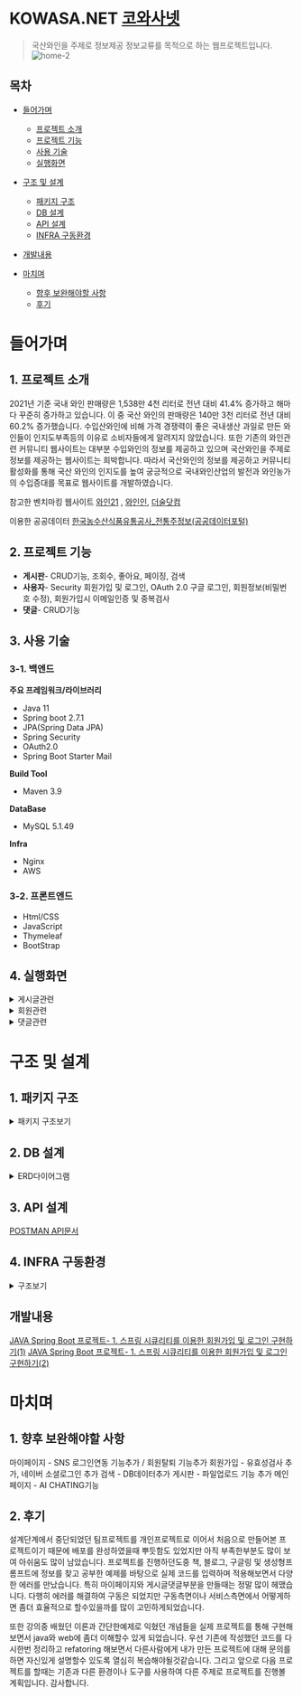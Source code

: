# KOWASA.NET  [코와사넷](https://www.kowasa.net)
 > 국산와인을 주제로 정보제공 정보교류를 목적으로 하는 웹프로젝트입니다.
![home-2](https://github.com/KYJIN1024/WineProject/assets/111983474/10279b2e-8396-4750-84ad-f2fa84655cd5)

## 목차
- [들어가며](#들어가며)
  * [프로젝트 소개](#1-프로젝트-소개)
  - [프로젝트 기능](#2-프로젝트-기능)
  - [사용 기술](#3-사용-기술)
  - [실행화면](#4-실행화면)

- [구조 및 설계](#구조-및-설계)
  - [패키지 구조](#1-패키지-구조)
  - [DB 설계](#2-db-설계)
  - [API 설계](#3-api-설계)
  - [INFRA 구동환경](#4-infra-구동환경)
- [개발내용](#개발내용)
- [마치며](#마치며)
  - [향후 보완해야할 사항](#1-향후-보완해야할-사항)
  - [후기](#2-후기)
 
# 들어가며

## 1. 프로젝트 소개

2021년 기준 국내 와인 판매량은 1,538만 4천 리터로 전년 대비 41.4% 증가하고 해마다 꾸준히 증가하고 있습니다. 이 중 국산 와인의 판매량은 140만 3천 리터로 전년 대비 60.2% 증가했습니다. 수입산와인에 비해 가격 경쟁력이 좋은 국내생산 과일로 만든 와인들이 인지도부족등의 이유로 소비자들에게 알려지지 않았습니다. 또한 기존의 와인관련 커뮤니티 웹사이트는 대부분 수입와인의 정보를 제공하고 있으며 국산와인을 주제로 정보를 제공하는 웹사이트는 희박합니다. 따라서 국산와인의 정보를 제공하고 커뮤니티 활성화를 통해 국산 와인의 인지도를 높여 궁긍적으로 국내와인산업의 발전과 와인농가의 수입증대를 목표로 웹사이트를 개발하였습니다.

참고한 벤치마킹 웹사이트  [와인21](https://www.wine21.com/) , [와인인](https://winein.co.kr/), [더술닷컴](https://thesool.com/)

이용한 공공데이터  [한국농수산식품유통공사_전통주정보(공공데이터포털)](https://www.data.go.kr/data/15048755/fileData.do)


## 2. 프로젝트 기능
  - **게시판**- CRUD기능, 조회수, 좋아요, 페이징, 검색
  - **사용자**- Security 회원가입 및 로그인, OAuth 2.0 구글 로그인, 회원정보(비밀번호 수정), 회원가입시 이메일인증 및 중복검사
  - **댓글**- CRUD기능

## 3. 사용 기술

### 3-1. 백엔드

**주요 프레임워크/라이브러리**
  - Java 11
  - Spring boot 2.7.1
  - JPA(Spring Data JPA)
  - Spring Security
  - OAuth2.0
  - Spring Boot Starter Mail

**Build Tool**
  - Maven 3.9

**DataBase**
  - MySQL 5.1.49

**Infra**
 - Nginx
 - AWS

### 3-2. 프론트엔드
 - Html/CSS
 - JavaScript
 - Thymeleaf
 - BootStrap 
    
## 4. 실행화면
<details>
    <summary>게시글관련</summary>
 
   1. 메인페이지
   ![home-1](https://github.com/KYJIN1024/WineProject/assets/111983474/3e1aa9ae-a2b4-403a-acdd-e4210f834324)
   로그인 및 커뮤니티 및 와인정보 페이지에 대한 소개 및 버튼을 통해 해당페이지로 redirect 할 수 있습니다.
    
   2. 와인검색페이지
   ![search](https://github.com/KYJIN1024/WineProject/assets/111983474/10e46d0f-270a-4218-8918-2ec87c0ad76c)
   통합검색 및 상세검색(원료별, 지역별, 용량별, 도수별)로 와인을 검색할수 있습니다. 

   3. 커뮤니티
       <details> 
          <summary> 커뮤니티- 자유, 행사게시판 </summary>
 
         - 게시글 목록 
           ![freeboard1](https://github.com/KYJIN1024/WineProject/assets/111983474/476f4489-7002-416d-bc28-17c8bd9d0c33)
           와인과 관련된 질문답변, 정보공유등을 게시물 작성 및 댓글을 작성 할수 있습니다.  목록을 pageing하고 게시글 및 인기게시글을 조회할수 있습니다.

           ![list1](https://github.com/KYJIN1024/WineProject/assets/111983474/b79e2caf-9b24-423a-ba03-edb68cc7cdbe)
           와인관련 전시회, 시음회, 기업행사 등 행사정보 게시물을 조회할수 있습니다
           
         - 게시글 등록
           ![write](https://github.com/KYJIN1024/WineProject/assets/111983474/a1dea6b7-2aab-41e2-9b3d-8e3e4b43eb9d)

           로그인 한 사용자만 새로운 글을 작성할 수 있고, 작성 후 목록 화면으로 redirect합니다.
           
         - 게시글 상세보기
           ![view](https://github.com/KYJIN1024/WineProject/assets/111983474/bf1c9bdb-0770-4915-9814-4fee35afb0d2)
           ![eventboard2](https://github.com/KYJIN1024/WineProject/assets/111983474/77f4e6f6-c189-4a9c-a9e9-d1a9e4067560)

           본인이 작성한글만 수정 및 삭제가 가능합니다.
           
         - 게시글 수정
           ![modify](https://github.com/KYJIN1024/WineProject/assets/111983474/92562b17-cfaf-4a54-9a2b-6656f533feeb)
   
         - 게시글 삭제
           ![2023-12-18 12 21 05](https://github.com/KYJIN1024/WineProject/assets/111983474/54c5ecba-bddb-4a36-86cd-08dcb34dbabc)

           Confirm으로 삭제할지 확인하고, 삭제 후 전체 목록 리스트 화면으로 redirect 합니다.

   
       
  4. 와인 파트너스
       <details> 
          <summary> 생산자,와인샵&레스토랑,구인 게시판 </summary>
        
      - 게시글 목록 
        ![list2](https://github.com/KYJIN1024/WineProject/assets/111983474/564f43c3-3b1f-4725-b953-488a9a83fceb)

        생산자게시판- 와인생산자(와이너리)에 관한 정보를 조회할수 있습니다.
        
        와인샵&레스토랑게시판- 와인샵및 와인레스토랑에 대해 검색할수 있습니다.
        
        와인구인게시판- 와인과 관련된 구인정보를 조회할수 있습니다.
        
        
        목록을 pageing하고 로그인한 상태에서 게시글에 좋아요 버튼을 누를수 있습니다. 게시글 및 인기게시글을 조회할수 있습니다.

      - 게시글 등록
        ![write2](https://github.com/KYJIN1024/WineProject/assets/111983474/8bc99d36-008d-43eb-8cf2-2d86d805aaa0)

       로그인 한 사용자만 새로운 글을 작성할 수 있고, 작성 후 목록 화면으로 redirect합니다.
     
      - 게시글 상세보기
        ![view2](https://github.com/KYJIN1024/WineProject/assets/111983474/b25f87c1-220e-4817-ab15-89801bdb3030)

     글을 등록한 게시자만 수정과 삭제가 가능하며 사용자는 수정과 삭제가 불가능합니다.
        
      - 게시글 수정
        ![modify2](https://github.com/KYJIN1024/WineProject/assets/111983474/efa62444-c349-41c6-9d25-820b0df5bb06)

      - 게시글 삭제
        ![2023-12-18 16 29 07](https://github.com/KYJIN1024/WineProject/assets/111983474/a1c8c5ed-60fe-4e59-94f0-285fa7d1dfcc)

      Confirm으로 삭제할지 확인하고, 삭제 후 전체 목록 리스트 화면으로 redirect 합니다.


      </details>  
   
   </details>
   
   <details>
    <summary>회원관련</summary>
    
   1.회원가입 화면
   ![register](https://github.com/KYJIN1024/WineProject/assets/111983474/1505f9b1-b860-4f6d-b55b-207e709d5723)
   
   회원가입시 아이디중복확인 및 이메일 인증을 진행하며 완료시 회원정보를 저장하고 로그인 화면으로 이동합니다.
   
   
   2.로그인 화면
   ![login1](https://github.com/KYJIN1024/WineProject/assets/111983474/d88b428b-97bd-4b6f-a4f9-ebf5c346bc5e)

   2-1. OAuth 2.0 소셜 로그인 화면
   ![google login](https://github.com/KYJIN1024/WineProject/assets/111983474/694642b8-7525-4296-9293-88d3a51e75b2)
  구글로그인이 가능합니다.

   3.마이페이지 화면
   ![mypage1](https://github.com/KYJIN1024/WineProject/assets/111983474/ba3e8469-db4d-4f69-bf41-d313b3a268a6)

 비밀번호를  변경할수 있고, 자유게시판에서 작성한 게시글및 댓글을 출력하고 링크클릭시 해당게시물로 이동합니다.  좋아요표시를 누른 와인파트너스 게시물을 출력하고 클릭시 해당게시물로 이동합니다.

   ![password change](https://github.com/KYJIN1024/WineProject/assets/111983474/867cdd6c-5749-475e-b0b2-3702568c83dc)
   
   ![writedpost](https://github.com/KYJIN1024/WineProject/assets/111983474/c4e9a5aa-5b4b-4848-b535-d2449e55ad76)
   
   ![liked](https://github.com/KYJIN1024/WineProject/assets/111983474/4fb82ca2-54a7-425f-8b40-0568e6ff1f43)

   </details>

   <details> 
     <summary>댓글관련</summary>

   1.댓글작성
   ![reply](https://github.com/KYJIN1024/WineProject/assets/111983474/fb52f55b-cae0-4e44-8536-c13ad32c0c2e)

   ![reply2](https://github.com/KYJIN1024/WineProject/assets/111983474/2432e957-3e79-4a4d-b756-15f57876c70c)

댓글은 로그인한 사용자만 작성할수 있으며, 댓글작성시 현재페이지를 reload합니다.

   2.댓글수정
   ![reply3](https://github.com/KYJIN1024/WineProject/assets/111983474/ec42f2d3-2c80-4847-bd8b-1727b653a098)

글작성자이외에는 댓글을 수정하거나 삭제할수 없습니다.

   3.댓글삭제
   ![reply4](https://github.com/KYJIN1024/WineProject/assets/111983474/a9e4bde6-b41c-4f94-b6e9-cc21a1f38045)
   </details> 

# 구조 및 설계

## 1. 패키지 구조
   <details> 
      <summary>패키지 구조보기</summary>
 
  ![2023-12-18 11 52 04](https://github.com/KYJIN1024/WineProject/assets/111983474/c231f796-53a6-4f0f-8030-c6930357270c)


   
   </details>
 
## 2. DB 설계
   <details> 
        <summary>ERD다이어그램</summary>

   ![WineProject2](https://github.com/KYJIN1024/WineProject/assets/111983474/5835efb5-4e11-4b64-999a-fe6bc96cb52c)
     </details>
    
## 3. API 설계

[POSTMAN API문서](https://documenter.getpostman.com/view/31219336/2s9YXpUxpo)

## 4. INFRA 구동환경
<details> 
      <summary>구조보기</summary>   
      
 ![2023-12-15 14 13 23](https://github.com/KYJIN1024/WineProject/assets/111983474/70b1d7d8-5892-48b0-b617-065948e789b8)

 로컬에서 개발한 Java Spring Boot 웹 프로젝트를 GitHub에 업로드하고, Putty로 EC2 인스턴스에 접속하여 설정 및 Amazon RDS의 DB를 연결하여 구동, Route53, Nginx를 사용하여 도메인주소로 연결하는 구조입니다.
</details>

## 개발내용
[JAVA Spring Boot 프로젝트- 1. 스프링 시큐리티를 이용한 회원가입 및 로그인 구현하기(1)](https://every-coding.tistory.com/16)
[JAVA Spring Boot 프로젝트- 1. 스프링 시큐리티를 이용한 회원가입 및 로그인 구현하기(2)](https://every-coding.tistory.com/17)



# 마치며

## 1. 향후 보완해야할 사항

마이페이지 - SNS 로그인연동 기능추가 / 회원탈퇴 기능추가
회원가입 - 유효성검사 추가, 네이버 소셜로그인 추가
검색 - DB데이터추가
게시판 - 파일업로드 기능 추가
메인페이지 - AI CHATING기능

## 2. 후기

설계단계에서 중단되었던 팀프로젝트를 개인프로젝트로 이어서 처음으로 만들어본 프로젝트이기 때문에
배포를 완성하였을때 뿌듯함도 있었지만 아직 부족한부분도 많이 보여 아쉬움도 많이 남았습니다.
프로젝트를 진행하던도중 책, 블로그, 구글링 및 생성형프롬프트에 정보를 찾고 공부한 예제를 바탕으로 실제
코드를 입력하며 적용해보면서 다양한 에러를 만났습니다. 특히 마이페이지와 게시글댓글부분을 만들때는 정말 많이 헤맸습니다. 
다행히 에러를 해결하여 구동은 되었지만 구동측면이나 서비스측면에서 어떻게하면 좀더 효율적으로 할수있을까를 많이 고민하게되었습니다.

또한 강의중 배웠던 이론과 간단한예제로 익혔던 개념들을 실제 프로젝트를 통해 구현해보면서 java와 web에 좀더 이해할수 있게 되었습니다.
우선 기존에 작성했던 코드를 다시한번 정리하고 refatoring 해보면서 다른사람에게 내가 만든 프로젝트에 대해 문의를 하면 자신있게 설명할수 있도록 열심히 복습해야될것같습니다.
그리고 앞으로 다음 프로젝트를 할때는 기존과 다른 환경이나 도구를 사용하여 다른 주제로 프로젝트를 진행볼 계획입니다.
감사합니다.
